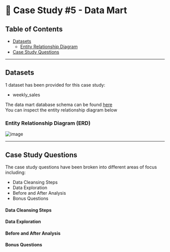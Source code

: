 # 🏪 Case Study #5 - Data Mart

## Table of Contents
- [Datasets]()
  - [Entity Relationship Diagram]()
- [Case Study Questions]()

---------------------------------

## Datasets
1 dataset has been provided for this case study:
- weekly_sales

The data mart database schema can be found [here]() <br>
You can inspect the entity relationship diagram below
  ### Entity Relationship Diagram (ERD)
  
![image]()
 
---------------------------------

## Case Study Questions
The case study questions have been broken into different areas of focus including:

- Data Cleansing Steps
- Data Exploration
- Before and After Analysis 
- Bonus Questions 

#### Data Cleansing Steps

#### Data Exploration

#### Before and After Analysis 

#### Bonus Questions